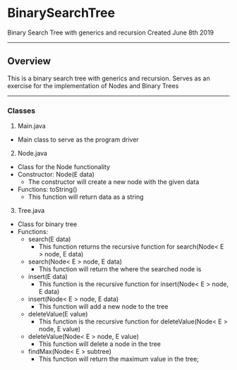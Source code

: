 # BinarySearchTree
Binary Search Tree with generics and recursion
Created June 8th 2019

-------------------------------------------------------------------------------
## Overview
This is a binary search tree with generics and recursion.
Serves as an exercise for the implementation of Nodes and Binary Trees

-------------------------------------------------------------------------------
### Classes
1. Main.java
 * Main class to serve as the program driver
 
2. Node.java
 * Class for the Node functionality
 * Constructor: Node(E data)
   * The constructor will create a new node with the given data
 * Functions: toString()
     * This function will return data as a string


3. Tree.java
 * Class for binary tree
 * Functions:
   * search(E data)
     * This function returns the recursive function for search(Node< E > node, E data)
   * search(Node< E > node, E data)
     * This function will return the where the searched node is
   * insert(E data)
     * This function is the recursive function for insert(Node< E > node, E data)
   * insert(Node< E > node, E data)
     * This function will add a new node to the tree
   * deleteValue(E value)
     * This function is the recursive function for deleteValue(Node< E > node, E value)
   * deleteValue(Node< E > node, E value)
     * This function will delete a node in the tree
   * findMax(Node< E > subtree)
     * This function will return the maximum value in the tree;
 
